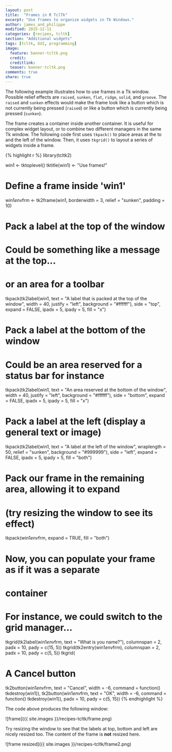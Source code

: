 ```yaml
---
layout: post
title:  "Frames in R TclTk"
excerpt: "Use frames to organize widgets in Tk Windows."
author: james_and_philippe
modified: 2015-12-11
categories: [recipes, tcltk]
section: "Additional widgets"
tags: [tcltk, GUI, programming]
image:
  feature: banner-tcltk.png
  credit: 
  creditlink: 
  teaser: banner-tcltk.png
comments: true
share: true
---
```


The following example illustrates how to use frames in a Tk window. Possible relief effects are `raised`, `sunken`, `flat`, `ridge`, `solid`, and `groove`. The `raised` and `sunken` effects would make the frame look like a button which is not currently being pressed (`raised`) or like a button which is currently being pressed (`sunken`).

The frame creates a container inside another container. It is useful for complex widget layout, or to combine two different managers in the same Tk window. The following code first uses `tkpack()` to place areas at the to and the left of the window. Then, it uses `tkgrid()` to layout a series of widgets inside a frame.


{% highlight r %}
library(tcltk2)

win1 <- tktoplevel()
tktitle(win1) <- "Use frames!"

# Define a frame inside 'win1'
win1$env$frm <- tk2frame(win1, borderwidth = 3, relief = "sunken",
  padding = 10)

# Pack a label at the top of the window
# Could be something like a message at the top...
# or an area for a toolbar
tkpack(tk2label(win1,
  text = "A label that is packed at the top of the window",
  width = 40, justify = "left", background = "#ffffff"),
  side = "top", expand = FALSE, ipadx = 5, ipady = 5,
  fill = "x")
# Pack a label at the bottom of the window
# Could be an area reserved for a status bar for instance
tkpack(tk2label(win1,
  text = "An area reserved at the bottom of the window",
  width = 40, justify = "left", background = "#ffffff"),
  side = "bottom", expand = FALSE, ipadx = 5, ipady = 5,
  fill = "x")
# Pack a label at the left (display a general text or image)
tkpack(tk2label(win1, text = "A label at the left of the window",
  wraplength = 50, relief = "sunken", background = "#999999"),
  side = "left", expand = FALSE,
  ipadx = 5, ipady = 5, fill = "both")
# Pack our frame in the remaining area, allowing it to expand
# (try resizing the window to see its effect)
tkpack(win1$env$frm, expand = TRUE, fill = "both")

# Now, you can populate your frame as if it was a separate
# container
# For instance, we could switch to the grid manager...
tkgrid(tk2label(win1$env$frm, text = "What is you name?"),
  columnspan = 2, padx = 10, pady = c(15, 5))
tkgrid(tk2entry(win1$env$frm),
  columnspan = 2, padx = 10, pady = c(5, 5))
tkgrid(
  # A Cancel button
  tk2button(win1$env$frm, text = "Cancel", width = -6,
    command = function() tkdestroy(win1)),
  tk2button(win1$env$frm, text = "OK", width = -6,
    command = function() tkdestroy(win1)),
  padx = 10, pady = c(5, 15))
{% endhighlight %}

The code above produces the following window:

![frame]({{ site.images }}/recipes-tcltk/frame.png)

Try resizing the window to see that the labels at top, bottom and left are nicely resized too. The content of the frame is **not** resized here.

![frame resized]({{ site.images }}/recipes-tcltk/frame2.png)
